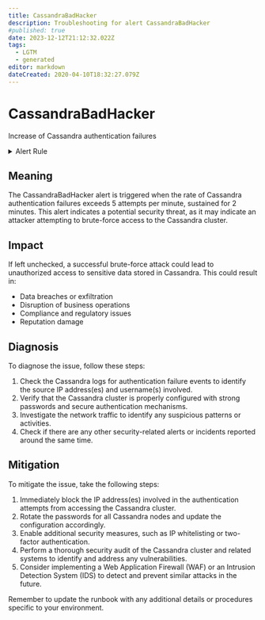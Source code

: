 ```yaml
---
title: CassandraBadHacker
description: Troubleshooting for alert CassandraBadHacker
#published: true
date: 2023-12-12T21:12:32.022Z
tags: 
  - LGTM
  - generated
editor: markdown
dateCreated: 2020-04-10T18:32:27.079Z
---
```


# CassandraBadHacker

Increase of Cassandra authentication failures

<details>
  <summary>Alert Rule</summary>

{{% rule "cassandra/criteo-cassandra-exporter.yml" "CassandraBadHacker" %}}

{{% comment %}}

```yaml
alert: CassandraBadHacker
expr: rate(cassandra_stats{name="org:apache:cassandra:metrics:client:authfailure:count"}[1m]) > 5
for: 2m
labels:
    severity: warning
annotations:
    summary: Cassandra bad hacker (instance {{ $labels.instance }})
    description: |-
        Increase of Cassandra authentication failures
          VALUE = {{ $value }}
          LABELS = {{ $labels }}
    runbook: https://github.com/srerun/prometheus-alerts/blob/main/content/runbooks/criteo-cassandra-exporter/CassandraBadHacker.md

```

{{% /comment %}}

</details>


## Meaning

The CassandraBadHacker alert is triggered when the rate of Cassandra authentication failures exceeds 5 attempts per minute, sustained for 2 minutes. This alert indicates a potential security threat, as it may indicate an attacker attempting to brute-force access to the Cassandra cluster.

## Impact

If left unchecked, a successful brute-force attack could lead to unauthorized access to sensitive data stored in Cassandra. This could result in:

* Data breaches or exfiltration
* Disruption of business operations
* Compliance and regulatory issues
* Reputation damage

## Diagnosis

To diagnose the issue, follow these steps:

1. Check the Cassandra logs for authentication failure events to identify the source IP address(es) and username(s) involved.
2. Verify that the Cassandra cluster is properly configured with strong passwords and secure authentication mechanisms.
3. Investigate the network traffic to identify any suspicious patterns or activities.
4. Check if there are any other security-related alerts or incidents reported around the same time.

## Mitigation

To mitigate the issue, take the following steps:

1. Immediately block the IP address(es) involved in the authentication attempts from accessing the Cassandra cluster.
2. Rotate the passwords for all Cassandra nodes and update the configuration accordingly.
3. Enable additional security measures, such as IP whitelisting or two-factor authentication.
4. Perform a thorough security audit of the Cassandra cluster and related systems to identify and address any vulnerabilities.
5. Consider implementing a Web Application Firewall (WAF) or an Intrusion Detection System (IDS) to detect and prevent similar attacks in the future.

Remember to update the runbook with any additional details or procedures specific to your environment.